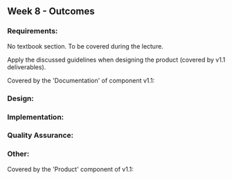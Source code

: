 <link rel="stylesheet" href="{{baseUrl}}/css/main.css">
<link rel="stylesheet" href="{{baseUrl}}/css/schedule.css">

<div class="website-content">

## Week 8 - Outcomes

<div id="main">

### Requirements:

<panel type="info" header="**`W8.1` Can apply basic product design guidelines** :star::star::star:" no-close>

No textbook section. To be covered during the lecture.

  <panel header=":dart: Evidence" expanded>

Apply the discussed guidelines when designing the product (covered by v1.1 deliverables).

  </panel>
</panel>

<!-- ==================================================================================================== -->

<panel type="danger" header="**`W8.2` Can describe a product from the user's perspective** :star:" no-close>


  <panel header=":dart: Evidence" expanded>

Covered by the 'Documentation' of component v1.1:

<dynamic-panel src="../../admin/project-v11.md" header="%%Admin &raquo; Project &rarr; v1.1%%" no-close />

  </panel>
</panel>

### Design:

<dynamic-panel type="warning" src="outcome-architecturalStyle.md" header="**`W8.3` Can explain architectural styles** :star::star:" no-close />

<dynamic-panel type="danger" src="outcome-basicDesignPrinciples.md" header="**`W8.4` Can use basic software design principles** :star:" no-close />

### Implementation:

<dynamic-panel type="warning" src="outcome-integration.md" header="**`W8.5` Can explain integration approaches** :star::star:" no-close />

<dynamic-panel type="info" src="outcome-associationClass.md" header="**`W8.6` Can implement association classes** :star::star::star:" no-close />

### Quality Assurance:

<dynamic-panel type="danger" src="outcome-testingTypes.md" header="**`W8.7` Can explain different types of testing** :star:" no-close />

### Other:

<panel type="danger" header="**`W8.8` Can do global-impact changes to an existing software** :star:" no-close>
  <panel header=":dart: Evidence" expanded>

Covered by the 'Product' component of v1.1:

<dynamic-panel src="../../admin/project-v11.md" header="%%Admin &raquo; Project &rarr; v1.1%%" no-close />

  </panel>
</panel>

</div>
</div>

